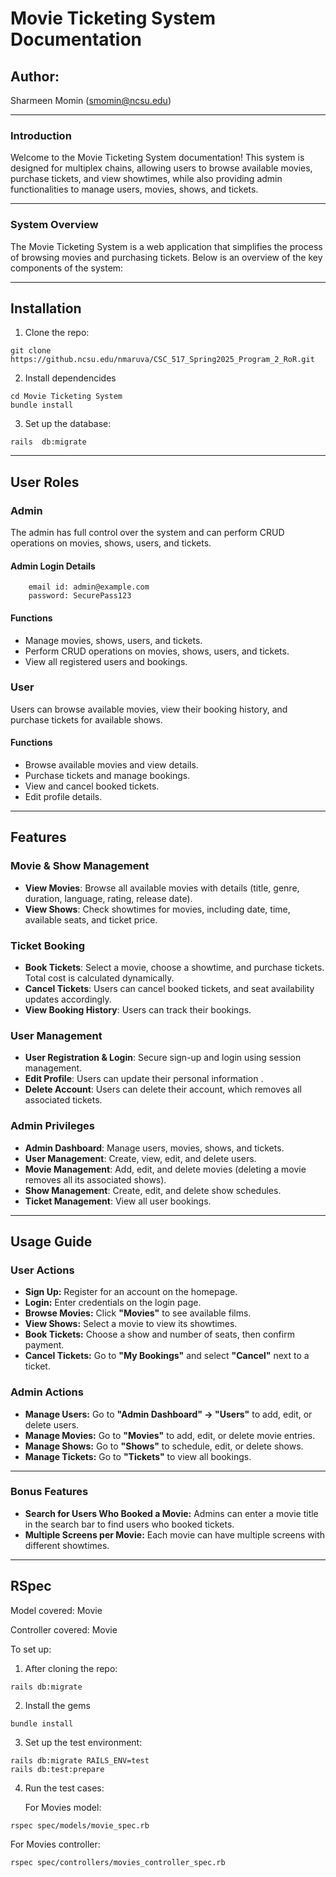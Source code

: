# Movie Ticketing System Documentation

## Author:
Sharmeen Momin (smomin@ncsu.edu)

---

### Introduction
Welcome to the Movie Ticketing System documentation! This system is designed for multiplex chains, allowing users to browse available movies, purchase tickets, and view showtimes, while also providing admin functionalities to manage users, movies, shows, and tickets.

---

### System Overview
The Movie Ticketing System is a web application that simplifies the process of browsing movies and purchasing tickets. Below is an overview of the key components of the system:

---
## Installation

1. Clone the repo: 
```
git clone https://github.ncsu.edu/nmaruva/CSC_517_Spring2025_Program_2_RoR.git
```

2. Install dependencides
```
cd Movie Ticketing System
bundle install
```

3.	Set up the database:
```
rails  db:migrate
```
-----

## **User Roles**  

### **Admin**  
The admin has full control over the system and can perform CRUD operations on movies, shows, users, and tickets.  

#### **Admin Login Details**  

        email id: admin@example.com
        password: SecurePass123

#### **Functions**  
- Manage movies, shows, users, and tickets.  
- Perform CRUD operations on movies, shows, users, and tickets.  
- View all registered users and bookings.  

### **User**  
Users can browse available movies, view their booking history, and purchase tickets for available shows.  

#### **Functions**  
- Browse available movies and view details.  
- Purchase tickets and manage bookings.  
- View and cancel booked tickets.  
- Edit profile details.  


---

## **Features**  

### **Movie & Show Management**  
- **View Movies**: Browse all available movies with details (title, genre, duration, language, rating, release date).  
- **View Shows**: Check showtimes for movies, including date, time, available seats, and ticket price.  

### **Ticket Booking**  
- **Book Tickets**: Select a movie, choose a showtime, and purchase tickets. Total cost is calculated dynamically.  
- **Cancel Tickets**: Users can cancel booked tickets, and seat availability updates accordingly.  
- **View Booking History**: Users can track their bookings.  

### **User Management**  
- **User Registration & Login**: Secure sign-up and login using session management.  
- **Edit Profile**: Users can update their personal information .  
- **Delete Account**: Users can delete their account, which removes all associated tickets.  

### **Admin Privileges**  
- **Admin Dashboard**: Manage users, movies, shows, and tickets.  
- **User Management**: Create, view, edit, and delete users.  
- **Movie Management**: Add, edit, and delete movies (deleting a movie removes all its associated shows).  
- **Show Management**: Create, edit, and delete show schedules.  
- **Ticket Management**: View all user bookings.  

----

## **Usage Guide**  

### **User Actions**  
- **Sign Up:** Register for an account on the homepage.  
- **Login:** Enter credentials on the login page.  
- **Browse Movies:** Click **"Movies"** to see available films.  
- **View Shows:** Select a movie to view its showtimes.  
- **Book Tickets:** Choose a show and number of seats, then confirm payment.  
- **Cancel Tickets:** Go to **"My Bookings"** and select **"Cancel"** next to a ticket.  

### **Admin Actions**  
- **Manage Users:** Go to **"Admin Dashboard" → "Users"** to add, edit, or delete users.  
- **Manage Movies:** Go to **"Movies"** to add, edit, or delete movie entries.  
- **Manage Shows:** Go to **"Shows"** to schedule, edit, or delete shows.  
- **Manage Tickets:** Go to **"Tickets"** to view all bookings.

----

### **Bonus Features**  
- **Search for Users Who Booked a Movie:** Admins can enter a movie title in the search bar to find users who booked tickets.  
- **Multiple Screens per Movie:** Each movie can have multiple screens with different showtimes.
 
-----
## RSpec

Model covered: Movie

Controller covered: Movie

To set up:

1) After cloning the repo:
```
rails db:migrate
```
2) Install the gems
```
bundle install
```
3) Set up the test environment:
```
rails db:migrate RAILS_ENV=test
rails db:test:prepare
```
4) Run the test cases:
   
   For Movies model:
```
rspec spec/models/movie_spec.rb
```
   For Movies controller:
```
rspec spec/controllers/movies_controller_spec.rb
```

